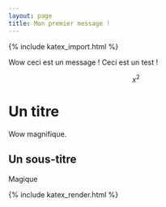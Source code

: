 ```yaml
---
layout: page
title: Mon premier message !
---
```


{% include katex_import.html %}

Wow ceci est un message ! <script type="math/tex"> \\( 1/x^{2} \\)  x^{2} \(x^{2}\)</script> Ceci est un test !

$$ x^{2} $$

# Un titre
Wow magnifique.

## Un sous-titre
Magique

{% include katex_render.html %} 